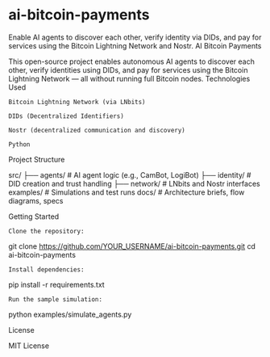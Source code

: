 # ai-bitcoin-payments
Enable AI agents to discover each other, verify identity via DIDs, and pay for services using the Bitcoin Lightning Network and Nostr.
AI Bitcoin Payments

This open-source project enables autonomous AI agents to discover each other, verify identities using DIDs, and pay for services using the Bitcoin Lightning Network — all without running full Bitcoin nodes.
Technologies Used

    Bitcoin Lightning Network (via LNbits)

    DIDs (Decentralized Identifiers)

    Nostr (decentralized communication and discovery)

    Python

Project Structure

src/
├── agents/       # AI agent logic (e.g., CamBot, LogiBot)
├── identity/     # DID creation and trust handling
├── network/      # LNbits and Nostr interfaces
examples/         # Simulations and test runs
docs/             # Architecture briefs, flow diagrams, specs

Getting Started

    Clone the repository:

git clone https://github.com/YOUR_USERNAME/ai-bitcoin-payments.git
cd ai-bitcoin-payments

    Install dependencies:

pip install -r requirements.txt

    Run the sample simulation:

python examples/simulate_agents.py

License

MIT License
